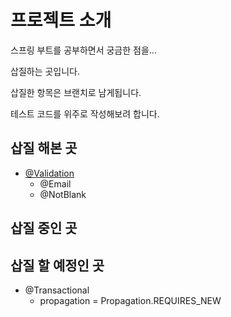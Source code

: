 # 프로젝트 소개
스프링 부트를 공부하면서 궁금한 점을... 



삽질하는 곳입니다.



삽질한 항목은 브랜치로 남게됩니다.

테스트 코드를 위주로 작성해보려 합니다.



## 삽질 해본 곳

- [@Validation](<https://github.com/pci2676/MySpringBootLab/tree/validation>)
  - @Email
  - @NotBlank



## 삽질 중인 곳





## 삽질 할 예정인 곳

- @Transactional
  - propagation = Propagation.REQUIRES_NEW